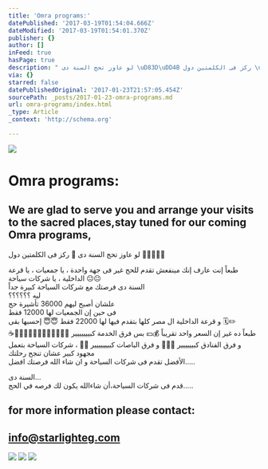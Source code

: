 ```yaml
---
title: 'Omra programs:'
datePublished: '2017-03-19T01:54:04.666Z'
dateModified: '2017-03-19T01:54:01.370Z'
publisher: {}
author: []
inFeed: true
hasPage: true
description: " لو عاوز تحج السنة دى \uD83D\uDD4B ركز فى الكلمتين دول \uD83E\uDD14\uD83E\uDD14\uD83E\uDD14\uD83D\uDC40\uD83D\uDC40"
via: {}
starred: false
datePublishedOriginal: '2017-01-23T21:57:05.454Z'
sourcePath: _posts/2017-01-23-omra-programs.md
url: omra-programs/index.html
_type: Article
_context: 'http://schema.org'

---
```

![](https://imgflo.herokuapp.com/graph/2b2431f8e7ba7b0/c165083a5849b01cee279efa9a888aa3/croprotate.jpg?cropheight=824&cropwidth=595&degrees=0&input=https%3A%2F%2Fthe-grid-user-content.s3-us-west-2.amazonaws.com%2F0a556073-733a-4a61-98db-3d667db718ec.jpg&x=0&y=8)

# Omra programs:

## We are glad to serve you and arrange your visits to the sacred places,stay tuned for our coming Omra programs,

لو عاوز تحج السنة دى 🕋 ركز فى الكلمتين دول 🤔🤔🤔👀👀

طبعاً إنت عارف إنك مينفعش تقدم للحج غير فى جهة واحدة ، يا جمعيات ، يا قرعة الداخلية ، يا شركات سياحة 😐😐  
السنة دى فرصتك مع شركات السياحة كبيرة جداً   
ليه ؟؟؟؟؟؟  
علشان أصبح ليهم 36000 تأشيرة حج   
فى حين إن الجمعيات لها 12000 فقط  
و قرعة الداخلية ال مصر كلها بتقدم فيها لها 22000 فقط 😇😇 إحسبها بقى 🗓✏  
طبعاً ده غير إن السعر واحد تقريباً 💰💴 بس فرق الخدمة كبييييييير 🥐🍜🥗🍎🍇🥝🍗🍔🍤🍡🍩🍪☕ و فرق الفنادق كبيييييير 🏨🏬🏢 و فرق الباصات كبييييييير 🚎🚌 ، شركات السياحة بتعمل مجهود كبير عشان تنجح رحلتك   
الأفضل تقدم فى شركات السياحة و ان شاء الله فرصتك افضل.....

السنة دى...   
قدم فى شركات السياحة،أن شاءالله يكون لك فرصه في الحج.....

## for more information please contact:

## info@starlighteg.com
![](https://the-grid-user-content.s3-us-west-2.amazonaws.com/6e1d6397-e3f4-4644-a66d-9bae7fa80361.jpg)
![](https://the-grid-user-content.s3-us-west-2.amazonaws.com/5ea86693-0059-4028-8bea-c25142275b1e.jpg)
![](https://the-grid-user-content.s3-us-west-2.amazonaws.com/45e9df4c-b082-4240-ba9d-182153fdeacd.jpg)